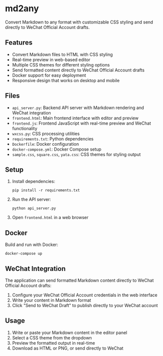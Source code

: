 # md2any

Convert Markdown to any format with customizable CSS styling and send directly to WeChat Official Account drafts.

## Features

- Convert Markdown files to HTML with CSS styling
- Real-time preview in web-based editor
- Multiple CSS themes for different styling options
- Send formatted content directly to WeChat Official Account drafts
- Docker support for easy deployment
- Responsive design that works on desktop and mobile

## Files

- `api_server.py`: Backend API server with Markdown rendering and WeChat integration
- `frontend.html`: Main frontend interface with editor and preview
- `frontend.js`: Frontend JavaScript with real-time preview and WeChat functionality
- `wxcss.py`: CSS processing utilities
- `requirements.txt`: Python dependencies
- `Dockerfile`: Docker configuration
- `docker-compose.yml`: Docker Compose setup
- `sample.css`, `square.css`, `yata.css`: CSS themes for styling output

## Setup

1. Install dependencies:
   ```
   pip install -r requirements.txt
   ```

2. Run the API server:
   ```
   python api_server.py
   ```

3. Open `frontend.html` in a web browser

## Docker

Build and run with Docker:
```
docker-compose up
```

## WeChat Integration

The application can send formatted Markdown content directly to WeChat Official Account drafts:

1. Configure your WeChat Official Account credentials in the web interface
2. Write your content in Markdown format
3. Click "Send to WeChat Draft" to publish directly to your WeChat account

## Usage

1. Write or paste your Markdown content in the editor panel
2. Select a CSS theme from the dropdown
3. Preview the formatted output in real-time
4. Download as HTML or PNG, or send directly to WeChat